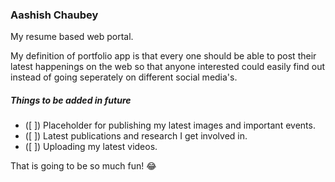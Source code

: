 ### Aashish Chaubey

My resume based web portal.

My definition of portfolio app is that every one should be able to post their latest happenings on the web so that anyone interested could easily find out instead of going seperately on different social media's.

##### Things to be added in future

- ([ ]) Placeholder for publishing my latest images and important events.
- ([ ]) Latest publications and research I get involved in.
- ([ ]) Uploading my latest videos.

That is going to be so much fun! :joy: